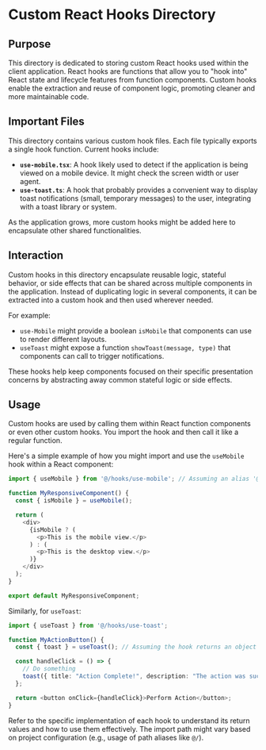 # Custom React Hooks Directory

## Purpose

This directory is dedicated to storing custom React hooks used within the client application. React hooks are functions that allow you to "hook into" React state and lifecycle features from function components. Custom hooks enable the extraction and reuse of component logic, promoting cleaner and more maintainable code.

## Important Files

This directory contains various custom hook files. Each file typically exports a single hook function. Current hooks include:

- **`use-mobile.tsx`**: A hook likely used to detect if the application is being viewed on a mobile device. It might check the screen width or user agent.
- **`use-toast.ts`**: A hook that probably provides a convenient way to display toast notifications (small, temporary messages) to the user, integrating with a toast library or system.

As the application grows, more custom hooks might be added here to encapsulate other shared functionalities.

## Interaction

Custom hooks in this directory encapsulate reusable logic, stateful behavior, or side effects that can be shared across multiple components in the application. Instead of duplicating logic in several components, it can be extracted into a custom hook and then used wherever needed.

For example:
- `use-Mobile` might provide a boolean `isMobile` that components can use to render different layouts.
- `useToast` might expose a function `showToast(message, type)` that components can call to trigger notifications.

These hooks help keep components focused on their specific presentation concerns by abstracting away common stateful logic or side effects.

## Usage

Custom hooks are used by calling them within React function components or even other custom hooks. You import the hook and then call it like a regular function.

Here's a simple example of how you might import and use the `useMobile` hook within a React component:

```typescript jsx
import { useMobile } from '@/hooks/use-mobile'; // Assuming an alias '@' is configured for the 'src' directory

function MyResponsiveComponent() {
  const { isMobile } = useMobile();

  return (
    <div>
      {isMobile ? (
        <p>This is the mobile view.</p>
      ) : (
        <p>This is the desktop view.</p>
      )}
    </div>
  );
}

export default MyResponsiveComponent;
```

Similarly, for `useToast`:

```typescript jsx
import { useToast } from '@/hooks/use-toast';

function MyActionButton() {
  const { toast } = useToast(); // Assuming the hook returns an object with a toast function

  const handleClick = () => {
    // Do something
    toast({ title: "Action Complete!", description: "The action was successful." });
  };

  return <button onClick={handleClick}>Perform Action</button>;
}
```

Refer to the specific implementation of each hook to understand its return values and how to use them effectively.
The import path might vary based on project configuration (e.g., usage of path aliases like `@/`).
